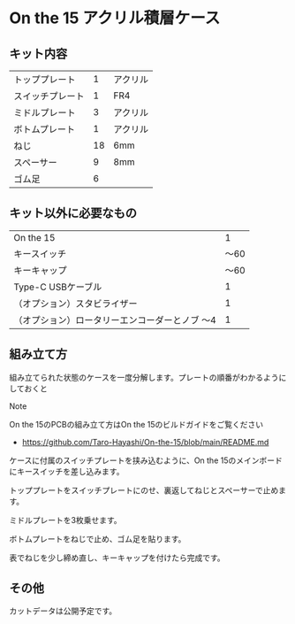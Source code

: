 # On the 15 アクリル積層ケース

## キット内容

||||
|-|-|-|
|トッププレート|1|アクリル|
|スイッチプレート|1|FR4|
|ミドルプレート|3|アクリル|
|ボトムプレート|1|アクリル|
|ねじ|18|6mm|
|スペーサー|9|8mm|
|ゴム足|6||

## キット以外に必要なもの

|||
|-|-|
|On the 15|1|
|キースイッチ|〜60|
|キーキャップ|〜60|
|Type-C USBケーブル|1|
|（オプション）スタビライザー|1|
|（オプション）ロータリーエンコーダーとノブ 〜4|1|

## 組み立て方

組み立てられた状態のケースを一度分解します。プレートの順番がわかるようにしておくと

> [!NOTE]  
> On the 15のPCBの組み立て方はOn the 15のビルドガイドをご覧ください  
> - https://github.com/Taro-Hayashi/On-the-15/blob/main/README.md  

ケースに付属のスイッチプレートを挟み込むように、On the 15のメインボードにキースイッチを差し込みます。

トッププレートをスイッチプレートにのせ、裏返してねじとスペーサーで止めます。

ミドルプレートを3枚乗せます。

ボトムプレートをねじで止め、ゴム足を貼ります。

表でねじを少し締め直し、キーキャップを付けたら完成です。


## その他
カットデータは公開予定です。
